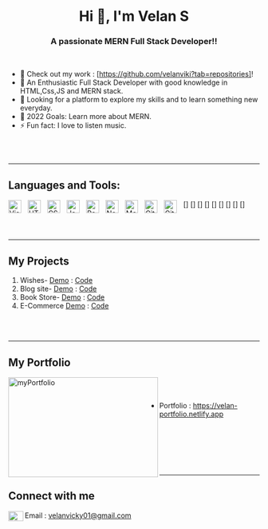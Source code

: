 <h1 align="center">Hi 👋, I'm Velan S</h1>
<h3 align="center">A passionate MERN Full Stack Developer!!</h3>

<br/>

- 🔭 Check out my work : [https://github.com/velanviki?tab=repositories]!
- 🌱 An Enthusiastic Full Stack Developer with good knowledge in HTML,Css,JS and MERN stack.
- 👯 Looking for a platform to explore my skills and to learn something new everyday.
- 🥅 2022 Goals: Learn more about MERN.
- ⚡ Fun fact: I love to listen music.


<br />
<br />

---


## Languages and Tools:

[<img align="left" alt="Visual Studio Code" width="26px" src="https://cdn.jsdelivr.net/gh/devicons/devicon/icons/vscode/vscode-original.svg" style="padding-right:10px;" />]
[<img align="left" alt="HTML5" width="26px" src="https://cdn.jsdelivr.net/gh/devicons/devicon/icons/html5/html5-original.svg" style="padding-right:10px;" />]
[<img align="left" alt="CSS3" width="26px" src="https://cdn.jsdelivr.net/gh/devicons/devicon/icons/css3/css3-original.svg" style="padding-right:10px;" />]
[<img align="left" alt="JavaScript" width="26px" src="https://cdn.jsdelivr.net/gh/devicons/devicon/icons/javascript/javascript-original.svg" style="padding-right:10px;" />]
[<img align="left" alt="React" width="26px" src="https://cdn.jsdelivr.net/gh/devicons/devicon/icons/react/react-original.svg" style="padding-right:10px;" />]
[<img align="left" alt="Node.js" width="26px" src="https://cdn.jsdelivr.net/gh/devicons/devicon/icons/nodejs/nodejs-original.svg" style="padding-right:10px;" />]
[<img align="left" alt="MongoDB" width="26px" src="https://cdn.jsdelivr.net/gh/devicons/devicon/icons/mongodb/mongodb-original.svg" style="padding-right:10px;" />]
[<img align="left" alt="Git" width="26px" src="https://cdn.jsdelivr.net/gh/devicons/devicon/icons/git/git-original.svg" style="padding-right:10px;" />]
[<img align="left" alt="GitHub" width="26px" src="https://user-images.githubusercontent.com/3369400/139447912-e0f43f33-6d9f-45f8-be46-2df5bbc91289.png" style="padding-right:10px;" />]



<br />
<br />

---



 ## My Projects
  
<!--START_SECTION:activity-->
1. Wishes- [Demo](https://wishes-me.netlify.app) :   [Code](https://github.com/velanviki/Wishes-project)
2. Blog site- [Demo](https://blog-me.netlify.app) :   [Code](https://github.com/velanviki/blog-project)
3. Book Store-  [Demo](https://booksstores.netlify.app) : [Code](https://github.com/velanviki/Book-project)
4. E-Commerce [Demo](https://e-commerce-my.netlify.app) : [Code](https://github.com/velanviki/Ecommerce-project)

<!--END_SECTION:activity-->

<br />
<br />

---

## My Portfolio

  <img width="300" height="200" align="left"  alt="myPortfolio" src="https://image.shutterstock.com/image-photo/text-portfolio-on-brown-paper-260nw-387456811.jpg" />



<br />
<br />

* Portfolio : https://velan-portfolio.netlify.app

<br />
<br />
<br />
<br />
<br />

---

 ## Connect with me

 <img width="30" height="20" align="left"  alt="myPortfolio" src="https://encrypted-tbn0.gstatic.com/images?q=tbn:ANd9GcRuf_8lBtELvZRES2w3ygUDKkHDM-vju6debK4md-fsdHktIDtQmJOmh6aDCOSJqee7cd0&usqp=CAU" />

  Email : velanvicky01@gmail.com
